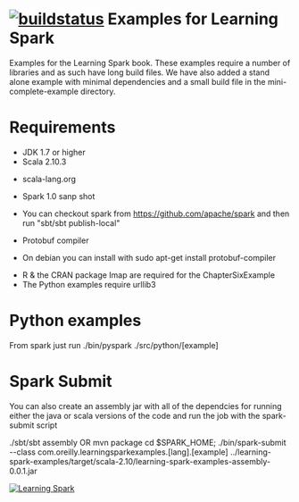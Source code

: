 [![buildstatus](https://travis-ci.org/holdenk/learning-spark-examples.svg?branch=master)](https://travis-ci.org/holdenk/learning-spark-examples)
Examples for Learning Spark
===============
Examples for the Learning Spark book. These examples require a number of libraries and as such have long build files. We have also added a stand alone example with minimal dependencies and a small build file
in the mini-complete-example directory.

Requirements
==
* JDK 1.7 or higher
* Scala 2.10.3
- scala-lang.org
* Spark 1.0 sanp shot
- You can checkout spark from https://github.com/apache/spark and then run "sbt/sbt publish-local"
* Protobuf compiler
- On debian you can install with sudo apt-get install protobuf-compiler
* R & the CRAN package Imap are required for the ChapterSixExample
* The Python examples require urllib3

Python examples
===

From spark just run ./bin/pyspark ./src/python/[example]

Spark Submit
===

You can also create an assembly jar with all of the dependcies for running either the java or scala
versions of the code and run the job with the spark-submit script

./sbt/sbt assembly OR mvn package
cd $SPARK_HOME; ./bin/spark-submit   --class com.oreilly.learningsparkexamples.[lang].[example] ../learning-spark-examples/target/scala-2.10/learning-spark-examples-assembly-0.0.1.jar

[![Learning Spark](http://akamaicovers.oreilly.com/images/0636920028512/cat.gif)](http://www.jdoqocy.com/click-7645222-11260198?url=http%3A%2F%2Fshop.oreilly.com%2Fproduct%2F0636920028512.do%3Fcmp%3Daf-strata-books-videos-product_cj_9781449358600_%2525zp&cjsku=0636920028512)